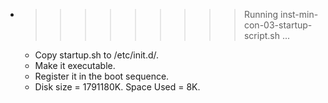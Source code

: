 * >>>>>>>>> Running inst-min-con-03-startup-script.sh ...
  * Copy startup.sh to /etc/init.d/.
  * Make it executable.
  * Register it in the boot sequence.
  * Disk size = 1791180K. Space Used = 8K.
